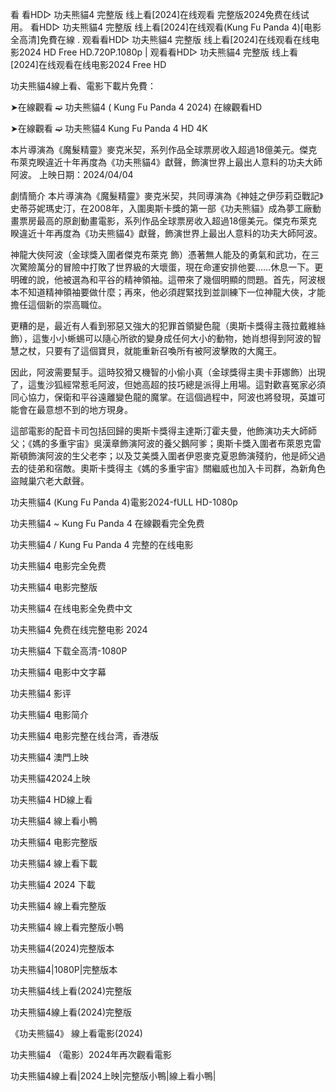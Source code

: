 看 看HD▷ 功夫熊貓4 完整版 线上看[2024]在线观看 完整版2024免费在线试用。 看HD▷ 功夫熊貓4 完整版 线上看[2024]在线观看(Kung Fu Panda 4)[电影全高清]免費在線 . 观看看HD▷ 功夫熊貓4 完整版 线上看[2024]在线观看在线电影2024 HD Free HD.720P.1080p | 观看看HD▷ 功夫熊貓4 完整版 线上看[2024]在线观看在线电影2024 Free HD

功夫熊貓4線上看、電影下載片免費：


➤在線觀看 ➫️ 功夫熊貓4 ( Kung Fu Panda 4 2024) 在線觀看HD

➤在線觀看 ➫️ 功夫熊貓4 Kung Fu Panda 4 HD 4K

本片導演為《魔髮精靈》麥克米契，系列作品全球票房收入超過18億美元。傑克布萊克睽違近十年再度為《功夫熊貓4》獻聲，飾演世界上最出人意料的功夫大師阿波。 上映日期：2024/04/04

劇情簡介 本片導演為《魔髮精靈》麥克米契，共同導演為《神娃之伊莎莉亞戰記》史蒂芬妮瑪史汀，在2008年，入圍奧斯卡獎的第一部《功夫熊貓》成為夢工廠動畫票房最高的原創動畫電影，系列作品全球票房收入超過18億美元。傑克布萊克睽違近十年再度為《功夫熊貓4》獻聲，飾演世界上最出人意料的功夫大師阿波。

神龍大俠阿波（金球獎入圍者傑克布萊克 飾）憑著無人能及的勇氣和武功，在三次驚險萬分的冒險中打敗了世界級的大壞蛋，現在命運安排他要……休息一下。更明確的說，他被選為和平谷的精神領袖。這帶來了幾個明顯的問題。首先，阿波根本不知道精神領袖要做什麼；再來，他必須趕緊找到並訓練下一位神龍大俠，才能擔任這個新的崇高職位。

更糟的是，最近有人看到邪惡又強大的犯罪首領變色龍（奧斯卡獎得主薇拉戴維絲 飾），這隻小小蜥蜴可以隨心所欲的變身成任何大小的動物，她肖想得到阿波的智慧之杖，只要有了這個寶貝，就能重新召喚所有被阿波擊敗的大魔王。

因此，阿波需要幫手。這時狡猾又機智的小偷小真（金球獎得主奧卡菲娜飾）出現了，這隻沙狐經常惹毛阿波，但她高超的技巧總是派得上用場。這對歡喜冤家必須同心協力，保衛和平谷遠離變色龍的魔掌。在這個過程中，阿波也將發現，英雄可能會在最意想不到的地方現身。

這部電影的配音卡司包括回歸的奧斯卡獎得主達斯汀霍夫曼，他飾演功夫大師師父；《媽的多重宇宙》吳漢章飾演阿波的養父鵝阿爹；奧斯卡獎入圍者布萊恩克雷斯頓飾演阿波的生父老李；以及艾美獎入圍者伊恩麥克夏恩飾演殘豹，他是師父過去的徒弟和宿敵。奧斯卡獎得主《媽的多重宇宙》關繼威也加入卡司群，為新角色盜賊巢穴老大獻聲。

功夫熊貓4 (Kung Fu Panda 4)電影2024-fULL HD-1080p

功夫熊貓4 ~ Kung Fu Panda 4 在線觀看完全免费

功夫熊貓4 / Kung Fu Panda 4 完整的在线电影

功夫熊貓4 电影完全免费

功夫熊貓4 电影完整版

功夫熊貓4 在线电影全免费中文

功夫熊貓4 免费在线完整电影 2024

功夫熊貓4 下载全高清-1080P

功夫熊貓4 电影中文字幕

功夫熊貓4 影评

功夫熊貓4 电影简介

功夫熊貓4 电影完整在线台湾，香港版

功夫熊貓4 澳門上映

功夫熊貓42024上映

功夫熊貓4 HD線上看

功夫熊貓4 線上看小鴨

功夫熊貓4 电影完整版

功夫熊貓4 線上看下載

功夫熊貓4 2024 下載

功夫熊貓4 線上看完整版

功夫熊貓4 線上看完整版小鴨

功夫熊貓4(2024)完整版本

功夫熊貓4|1080P|完整版本

功夫熊貓4线上看(2024)完整版

功夫熊貓4線上看(2024)完整版

《功夫熊貓4》 線上看電影(2024)

功夫熊貓4 （電影）2024年再次觀看電影

功夫熊貓4線上看|2024上映|完整版小鴨|線上看小鴨|
